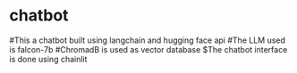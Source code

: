 # chatbot
#This a chatbot built using langchain and hugging face api
#The LLM used is falcon-7b 
#ChromadB is used as vector database 
$The chatbot interface is done using chainlit
